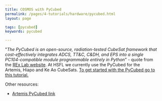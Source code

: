 ```yaml
---
title: COSMOS with PyCubed
permalink: /pages/4-tutorials/hardware/pycubed.html
layout: page

tags: [pycubed]
keywords: pycubed

---
```


"*The PyCubed is an open-source, radiation-tested CubeSat framework that cost-effectively integrates ADCS, TT&C, C&DH, and EPS into a single PC104-compatible module programmable entirely in Python*" - quote from the [REx Lab website](http://roboticexplorationlab.org/projects/pycubed.html). 
At HSFL we currently use the PyCubed for the Artemis, Hiapo and Ke Ao CubeSats. 
[To get started with the PyCubed go to this tutorial.](https://www.notion.so/Hands-On-Quick-Start-d220f0ec88eb41c08ee855ff4f46d737)

Other resources:
- [Artemis PyCubed link](https://hsfl.github.io/artemis/pages/documentation/pycubed/main-script.html)
